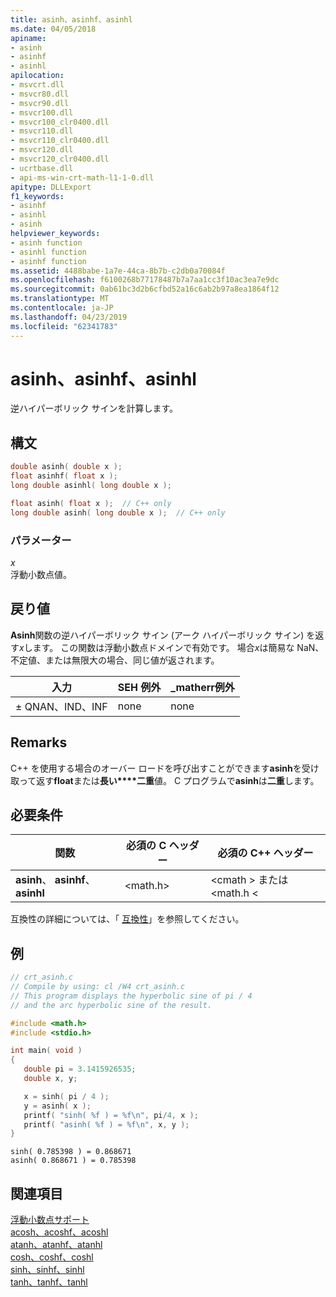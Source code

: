 ```yaml
---
title: asinh、asinhf、asinhl
ms.date: 04/05/2018
apiname:
- asinh
- asinhf
- asinhl
apilocation:
- msvcrt.dll
- msvcr80.dll
- msvcr90.dll
- msvcr100.dll
- msvcr100_clr0400.dll
- msvcr110.dll
- msvcr110_clr0400.dll
- msvcr120.dll
- msvcr120_clr0400.dll
- ucrtbase.dll
- api-ms-win-crt-math-l1-1-0.dll
apitype: DLLExport
f1_keywords:
- asinhf
- asinhl
- asinh
helpviewer_keywords:
- asinh function
- asinhl function
- asinhf function
ms.assetid: 4488babe-1a7e-44ca-8b7b-c2db0a70084f
ms.openlocfilehash: f6100268b77178487b7a7aa1cc3f10ac3ea7e9dc
ms.sourcegitcommit: 0ab61bc3d2b6cfbd52a16c6ab2b97a8ea1864f12
ms.translationtype: MT
ms.contentlocale: ja-JP
ms.lasthandoff: 04/23/2019
ms.locfileid: "62341783"
---
```

# <a name="asinh-asinhf-asinhl"></a>asinh、asinhf、asinhl

逆ハイパーボリック サインを計算します。

## <a name="syntax"></a>構文

```C
double asinh( double x );
float asinhf( float x );
long double asinhl( long double x );
```

```cpp
float asinh( float x );  // C++ only
long double asinh( long double x );  // C++ only
```

### <a name="parameters"></a>パラメーター

*x*<br/>
浮動小数点値。

## <a name="return-value"></a>戻り値

**Asinh**関数の逆ハイパーボリック サイン (アーク ハイパーボリック サイン) を返す*x*します。 この関数は浮動小数点ドメインで有効です。 場合*x*は簡易な NaN、不定値、または無限大の場合、同じ値が返されます。

|入力|SEH 例外|**_matherr**例外|
|-----------|-------------------|--------------------------|
|± QNAN、IND、INF|none|none|

## <a name="remarks"></a>Remarks

C++ を使用する場合のオーバー ロードを呼び出すことができます**asinh**を受け取って返す**float**または**長い****二重**値。 C プログラムで**asinh**は**二重**します。

## <a name="requirements"></a>必要条件

|関数|必須の C ヘッダー|必須の C++ ヘッダー|
|--------------|--------------|------------------|
|**asinh**、 **asinhf**、 **asinhl**|\<math.h>|\<cmath > または\<math.h <|

互換性の詳細については、「 [互換性](../../c-runtime-library/compatibility.md)」を参照してください。

## <a name="example"></a>例

```C
// crt_asinh.c
// Compile by using: cl /W4 crt_asinh.c
// This program displays the hyperbolic sine of pi / 4
// and the arc hyperbolic sine of the result.

#include <math.h>
#include <stdio.h>

int main( void )
{
   double pi = 3.1415926535;
   double x, y;

   x = sinh( pi / 4 );
   y = asinh( x );
   printf( "sinh( %f ) = %f\n", pi/4, x );
   printf( "asinh( %f ) = %f\n", x, y );
}
```

```Output
sinh( 0.785398 ) = 0.868671
asinh( 0.868671 ) = 0.785398
```

## <a name="see-also"></a>関連項目

[浮動小数点サポート](../../c-runtime-library/floating-point-support.md)<br/>
[acosh、acoshf、acoshl](acosh-acoshf-acoshl.md)<br/>
[atanh、atanhf、atanhl](atanh-atanhf-atanhl.md)<br/>
[cosh、coshf、coshl](cosh-coshf-coshl.md)<br/>
[sinh、sinhf、sinhl](sinh-sinhf-sinhl.md)<br/>
[tanh、tanhf、tanhl](tanh-tanhf-tanhl.md)<br/>
